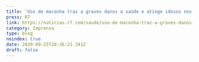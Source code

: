 ```yaml
---
title: 'Uso de maconha traz a graves danos a saúde e atinge idosos nos EUA'
press: R7
link: https://noticias.r7.com/saude/uso-de-maconha-traz-a-graves-danos-a-saude-e-atinge-idosos-nos-eua-04092020
category: Imprensa
type: blog
noindex: true
date: 2020-09-25T20:36:21.341Z
draft: false
---
```

